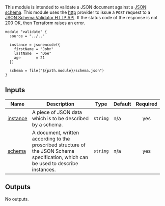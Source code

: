 <!-- prettier-ignore-start -->
<!-- BEGIN_TF_DOCS -->

This module is intended to validate a JSON document against a [JSON schema](https://json-schema.org/). This module
uses the [http](https://registry.terraform.io/providers/hashicorp/http/latest/docs) provider to issue a `POST`
request to a [JSON Schema Validator HTTP API](https://assertible.com/json-schema-validation). If the status code of
the response is not 200 OK, then Terraform raises an error.

```hcl
module "validate" {
  source = "../.."

  instance = jsonencode({
    firstName = "John"
    lastName  = "Doe"
    age       = 21
  })

  schema = file("${path.module}/schema.json")
}
```

## Inputs

| Name | Description | Type | Default | Required |
|------|-------------|------|---------|:--------:|
| <a name="input_instance"></a> [instance](#input\_instance) | A piece of JSON data which is to be described by a schema. | `string` | n/a | yes |
| <a name="input_schema"></a> [schema](#input\_schema) | A document, written according to the proscribed structure of the JSON Schema specification, which can be used to describe instances. | `string` | n/a | yes |

## Outputs

No outputs.
<!-- END_TF_DOCS -->
<!-- prettier-ignore-end -->
